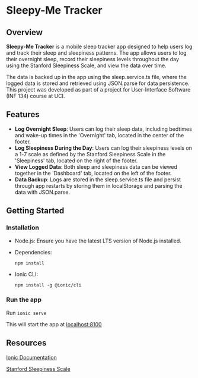 # **Sleepy-Me Tracker**

## Overview
**Sleepy-Me Tracker** is a mobile sleep tracker app designed to help users log and track their sleep and sleepiness patterns. The app allows users to log their overnight sleep, record their sleepiness levels throughout the day using the Stanford Sleepiness Scale, and view the data over time.

The data is backed up in the app using the sleep.service.ts file, where the logged data is stored and retrieved using JSON.parse for data persistence. This project was developed as part of a project for User-Interface Software (INF 134) course at UCI.

## Features
  * **Log Overnight Sleep**: Users can log their sleep data, including bedtimes and wake-up times in the 'Overnight' tab, located in the center of the footer.
  * **Log Sleepiness During the Day**: Users can log their sleepiness levels on a 1-7 scale as defined by the Stanford Sleepiness Scale in the 'Sleepiness' tab, located on the right of the footer.
  * **View Logged Data**: Both sleep and sleepiness data can be viewed together in the 'Dashboard' tab, located on the left of the footer.
  * **Data Backup**: Logs are stored in the sleep.service.ts file and persist through app restarts by storing them in localStorage and parsing the data with JSON.parse.

## Getting Started
### Installation
  * Node.js: Ensure you have the latest LTS version of Node.js installed.
  * Dependencies:

    `npm install`
  * Ionic CLI:

    `npm install -g @ionic/cli`
### Run the app
Run `ionic serve`

This will start the app at [localhost:8100](http://localhost:8100)

## Resources
  [Ionic Documentation](https://ionicframework.com/docs)
  
  [Stanford Sleepiness Scale](https://en.wikipedia.org/wiki/Stanford_Sleepiness_Scale)
